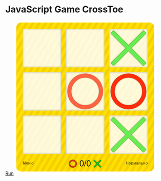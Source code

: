 # JavaScript Game CrossToe
[Run](https://ilopx.github.io/JavaScript-Game-CrossToe/)
![alt text](https://github.com/ilopX/JavaScript-Game-CrossToe/raw/master/Untitled.png "Screenshot")

